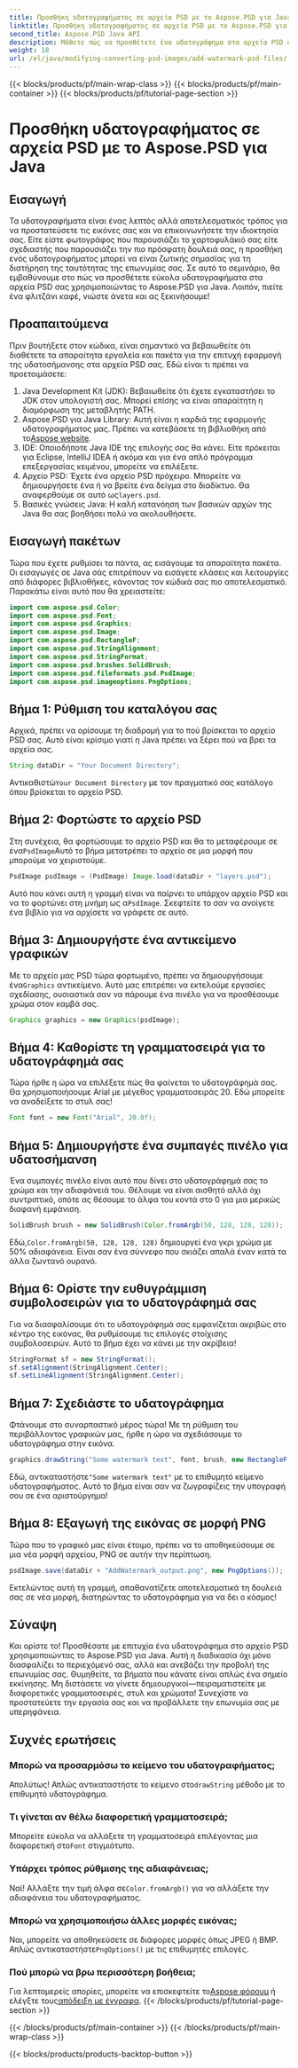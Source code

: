 ```yaml
---
title: Προσθήκη υδατογραφήματος σε αρχεία PSD με το Aspose.PSD για Java
linktitle: Προσθήκη υδατογραφήματος σε αρχεία PSD με το Aspose.PSD για Java
second_title: Aspose.PSD Java API
description: Μάθετε πώς να προσθέτετε ένα υδατογράφημα στα αρχεία PSD σας χωρίς κόπο χρησιμοποιώντας το Aspose.PSD για Java. Προστατέψτε τις εικόνες σας με έναν απλό οδηγό βήμα προς βήμα.
weight: 18
url: /el/java/modifying-converting-psd-images/add-watermark-psd-files/
---
```


{{< blocks/products/pf/main-wrap-class >}}
{{< blocks/products/pf/main-container >}}
{{< blocks/products/pf/tutorial-page-section >}}

# Προσθήκη υδατογραφήματος σε αρχεία PSD με το Aspose.PSD για Java

## Εισαγωγή
Τα υδατογραφήματα είναι ένας λεπτός αλλά αποτελεσματικός τρόπος για να προστατεύσετε τις εικόνες σας και να επικοινωνήσετε την ιδιοκτησία σας. Είτε είστε φωτογράφος που παρουσιάζει το χαρτοφυλάκιό σας είτε σχεδιαστής που παρουσιάζει την πιο πρόσφατη δουλειά σας, η προσθήκη ενός υδατογραφήματος μπορεί να είναι ζωτικής σημασίας για τη διατήρηση της ταυτότητας της επωνυμίας σας. Σε αυτό το σεμινάριο, θα εμβαθύνουμε στο πώς να προσθέτετε εύκολα υδατογραφήματα στα αρχεία PSD σας χρησιμοποιώντας το Aspose.PSD για Java. Λοιπόν, πιείτε ένα φλιτζάνι καφέ, νιώστε άνετα και ας ξεκινήσουμε!
## Προαπαιτούμενα
Πριν βουτήξετε στον κώδικα, είναι σημαντικό να βεβαιωθείτε ότι διαθέτετε τα απαραίτητα εργαλεία και πακέτα για την επιτυχή εφαρμογή της υδατοσήμανσης στα αρχεία PSD σας. Εδώ είναι τι πρέπει να προετοιμάσετε:
1. Java Development Kit (JDK): Βεβαιωθείτε ότι έχετε εγκαταστήσει το JDK στον υπολογιστή σας. Μπορεί επίσης να είναι απαραίτητη η διαμόρφωση της μεταβλητής PATH.
2. Aspose.PSD για Java Library: Αυτή είναι η καρδιά της εφαρμογής υδατογραφήματος μας. Πρέπει να κατεβάσετε τη βιβλιοθήκη από το[Aspose website](https://releases.aspose.com/psd/java/).
3. IDE: Οποιοδήποτε Java IDE της επιλογής σας θα κάνει. Είτε πρόκειται για Eclipse, IntelliJ IDEA ή ακόμα και για ένα απλό πρόγραμμα επεξεργασίας κειμένου, μπορείτε να επιλέξετε.
4.  Αρχείο PSD: Έχετε ένα αρχείο PSD πρόχειρο. Μπορείτε να δημιουργήσετε ένα ή να βρείτε ένα δείγμα στο διαδίκτυο. Θα αναφερθούμε σε αυτό ως`layers.psd`.
5. Βασικές γνώσεις Java: Η καλή κατανόηση των βασικών αρχών της Java θα σας βοηθήσει πολύ να ακολουθήσετε.
## Εισαγωγή πακέτων
Τώρα που έχετε ρυθμίσει τα πάντα, ας εισάγουμε τα απαραίτητα πακέτα. Οι εισαγωγές σε Java σάς επιτρέπουν να εισάγετε κλάσεις και λειτουργίες από διάφορες βιβλιοθήκες, κάνοντας τον κώδικά σας πιο αποτελεσματικό. Παρακάτω είναι αυτό που θα χρειαστείτε:
```java
import com.aspose.psd.Color;
import com.aspose.psd.Font;
import com.aspose.psd.Graphics;
import com.aspose.psd.Image;
import com.aspose.psd.RectangleF;
import com.aspose.psd.StringAlignment;
import com.aspose.psd.StringFormat;
import com.aspose.psd.brushes.SolidBrush;
import com.aspose.psd.fileformats.psd.PsdImage;
import com.aspose.psd.imageoptions.PngOptions;
```
## Βήμα 1: Ρύθμιση του καταλόγου σας
Αρχικά, πρέπει να ορίσουμε τη διαδρομή για το πού βρίσκεται το αρχείο PSD σας. Αυτό είναι κρίσιμο γιατί η Java πρέπει να ξέρει πού να βρει τα αρχεία σας. 
```java
String dataDir = "Your Document Directory";
```
 Αντικαθιστώ`Your Document Directory` με τον πραγματικό σας κατάλογο όπου βρίσκεται το αρχείο PSD.
## Βήμα 2: Φορτώστε το αρχείο PSD
 Στη συνέχεια, θα φορτώσουμε το αρχείο PSD και θα το μεταφέρουμε σε ένα`PsdImage`Αυτό το βήμα μετατρέπει το αρχείο σε μια μορφή που μπορούμε να χειριστούμε.
```java
PsdImage psdImage = (PsdImage) Image.load(dataDir + "layers.psd");
```
 Αυτό που κάνει αυτή η γραμμή είναι να παίρνει το υπάρχον αρχείο PSD και να το φορτώνει στη μνήμη ως α`PsdImage`. Σκεφτείτε το σαν να ανοίγετε ένα βιβλίο για να αρχίσετε να γράφετε σε αυτό.
## Βήμα 3: Δημιουργήστε ένα αντικείμενο γραφικών
 Με το αρχείο μας PSD τώρα φορτωμένο, πρέπει να δημιουργήσουμε ένα`Graphics` αντικείμενο. Αυτό μας επιτρέπει να εκτελούμε εργασίες σχεδίασης, ουσιαστικά σαν να πάρουμε ένα πινέλο για να προσθέσουμε χρώμα στον καμβά σας.
```java
Graphics graphics = new Graphics(psdImage);
```
## Βήμα 4: Καθορίστε τη γραμματοσειρά για το υδατογράφημά σας
Τώρα ήρθε η ώρα να επιλέξετε πώς θα φαίνεται το υδατογράφημά σας. Θα χρησιμοποιήσουμε Arial με μέγεθος γραμματοσειράς 20. Εδώ μπορείτε να αναδείξετε το στυλ σας!
```java
Font font = new Font("Arial", 20.0f);
```
## Βήμα 5: Δημιουργήστε ένα συμπαγές πινέλο για υδατοσήμανση
Ένα συμπαγές πινέλο είναι αυτό που δίνει στο υδατογράφημά σας το χρώμα και την αδιαφάνειά του. Θέλουμε να είναι αισθητό αλλά όχι συντριπτικό, οπότε ας θέσουμε το άλφα του κοντά στο 0 για μια μερικώς διαφανή εμφάνιση.
```java
SolidBrush brush = new SolidBrush(Color.fromArgb(50, 128, 128, 128));
```
 Εδώ,`Color.fromArgb(50, 128, 128, 128)` δημιουργεί ένα γκρι χρώμα με 50% αδιαφάνεια. Είναι σαν ένα σύννεφο που σκιάζει απαλά έναν κατά τα άλλα ζωντανό ουρανό.
## Βήμα 6: Ορίστε την ευθυγράμμιση συμβολοσειρών για το υδατογράφημά σας
Για να διασφαλίσουμε ότι το υδατογράφημά σας εμφανίζεται ακριβώς στο κέντρο της εικόνας, θα ρυθμίσουμε τις επιλογές στοίχισης συμβολοσειρών. Αυτό το βήμα έχει να κάνει με την ακρίβεια!
```java
StringFormat sf = new StringFormat();
sf.setAlignment(StringAlignment.Center);
sf.setLineAlignment(StringAlignment.Center);
```
## Βήμα 7: Σχεδιάστε το υδατογράφημα
Φτάνουμε στο συναρπαστικό μέρος τώρα! Με τη ρύθμιση του περιβάλλοντος γραφικών μας, ήρθε η ώρα να σχεδιάσουμε το υδατογράφημα στην εικόνα.
```java
graphics.drawString("Some watermark text", font, brush, new RectangleF(0, 0, psdImage.getWidth(), psdImage.getHeight()), sf);
```
 Εδώ, αντικαταστήστε`"Some watermark text"` με το επιθυμητό κείμενο υδατογραφήματος. Αυτό το βήμα είναι σαν να ζωγραφίζεις την υπογραφή σου σε ένα αριστούργημα!
## Βήμα 8: Εξαγωγή της εικόνας σε μορφή PNG
Τώρα που το γραφικό μας είναι έτοιμο, πρέπει να το αποθηκεύσουμε σε μια νέα μορφή αρχείου, PNG σε αυτήν την περίπτωση. 
```java
psdImage.save(dataDir + "AddWatermark_output.png", new PngOptions());
```
Εκτελώντας αυτή τη γραμμή, απαθανατίζετε αποτελεσματικά τη δουλειά σας σε νέα μορφή, διατηρώντας το υδατογράφημα για να δει ο κόσμος!
## Σύναψη
Και ορίστε το! Προσθέσατε με επιτυχία ένα υδατογράφημα στο αρχείο PSD χρησιμοποιώντας το Aspose.PSD για Java. Αυτή η διαδικασία όχι μόνο διασφαλίζει το περιεχόμενό σας, αλλά και ανεβάζει την προβολή της επωνυμίας σας. Θυμηθείτε, τα βήματα που κάνατε είναι απλώς ένα σημείο εκκίνησης. Μη διστάσετε να γίνετε δημιουργικοί—πειραματιστείτε με διαφορετικές γραμματοσειρές, στυλ και χρώματα! Συνεχίστε να προστατεύετε την εργασία σας και να προβάλλετε την επωνυμία σας με υπερηφάνεια. 
## Συχνές ερωτήσεις
### Μπορώ να προσαρμόσω το κείμενο του υδατογραφήματος;
 Απολύτως! Απλώς αντικαταστήστε το κείμενο στο`drawString` μέθοδο με το επιθυμητό υδατογράφημα.
### Τι γίνεται αν θέλω διαφορετική γραμματοσειρά;
 Μπορείτε εύκολα να αλλάξετε τη γραμματοσειρά επιλέγοντας μια διαφορετική στο`Font` στιγμιότυπο.
### Υπάρχει τρόπος ρύθμισης της αδιαφάνειας;
 Ναί! Αλλάξτε την τιμή άλφα σε`Color.fromArgb()` για να αλλάξετε την αδιαφάνεια του υδατογραφήματος.
### Μπορώ να χρησιμοποιήσω άλλες μορφές εικόνας;
 Ναι, μπορείτε να αποθηκεύσετε σε διάφορες μορφές όπως JPEG ή BMP. Απλώς αντικαταστήστε`PngOptions()` με τις επιθυμητές επιλογές.
### Πού μπορώ να βρω περισσότερη βοήθεια;
 Για λεπτομερείς απορίες, μπορείτε να επισκεφτείτε το[Aspose φόρουμ](https://forum.aspose.com/c/psd/34) ή ελέγξτε τους[απόδειξη με έγγραφα](https://reference.aspose.com/psd/java/).
{{< /blocks/products/pf/tutorial-page-section >}}

{{< /blocks/products/pf/main-container >}}
{{< /blocks/products/pf/main-wrap-class >}}

{{< blocks/products/products-backtop-button >}}
